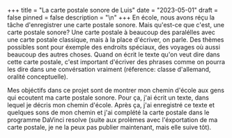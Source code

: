 +++
title = "La carte postale sonore de Luis"
date = "2023-05-01"
draft = false
pinned = false
description = "\n"
+++
En école, nous avons réçu la tâche d'enregistrer une carte postale sonore. Mais qu'est-ce que c'est, une carte postale sonore?
Une carte postale à beaucoup des paralélles avec une carte postale classique, mais à la place d'écriver, on parle. Des thèmes possibles sont pour éxemple des endroits spéciaux, des voyages où aussi beaucoup des autres choses. Quand on écrit le texte qu'on veut dire dans cette carte postale, c'est important d'écriver des phrases comme on pourra les dire dans une convérsation vraiment (réference: classe d'allemand, oralité conceptuelle).

Mes objéctifs dans ce projet sont de montrer mon chemin d'école aux gens qui ecoutent ma carte postale sonore. Pour ça, j'ai écrit un texte, dans lequel je décris mon chemin d'école. Après ça, j'ai enregistré ce texte et quelques sons de mon chemin et j'ai complété la carte postale dans le programme DaVinci resolve (suite aux prolèmes avec l'éxportation de ma carte postale, je ne la peux pas publier maintenant, mais elle suive tôt).